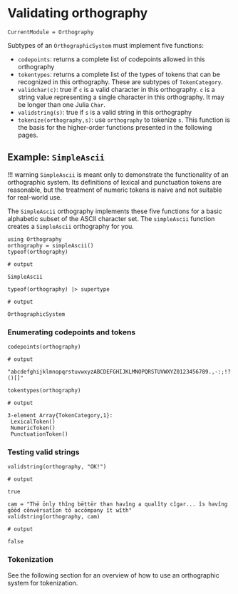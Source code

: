 # Validating orthography

```@meta
CurrentModule = Orthography

```

Subtypes of an `OrthographicSystem` must implement five functions:

- `codepoints`: returns a complete list of codepoints allowed in this orthography
- `tokentypes`: returns a complete list of the types of tokens that can be recognized in this orthography.  These are subtypes of `TokenCategory`.
- `validchar(c)`: true if `c` is a valid character in this orthography.  `c` is a string value representing a single character in this orthography. It may be longer than one Julia `Char`.
- `validstring(s)`: true if `s` is a valid string in this orthography
- `tokenize(orthography,s)`: use `orthography` to tokenize `s`.  This function is the basis for the higher-order functions presented in the following pages.


## Example: `SimpleAscii`



!!! warning
    `SimpleAscii` is meant only to demonstrate the functionality of an orthographic system.  Its definitions of lexical and punctuation tokens are reasonable, but the treatment of
    numeric tokens is naive and not suitable for real-world use.

The `SimpleAscii` orthography implements these five functions for a basic alphabetic subset of the ASCII character set. The `simpleAscii` function creates a `SimpleAscii` orthography for you.


```jldoctest simpleseries
using Orthography
orthography = simpleAscii()
typeof(orthography)

# output

SimpleAscii
```
```jldoctest simpleseries
typeof(orthography) |> supertype

# output

OrthographicSystem
```


### Enumerating codepoints and tokens


```jldoctest simpleseries
codepoints(orthography)

# output

"abcdefghijklmnopqrstuvwxyzABCDEFGHIJKLMNOPQRSTUVWXYZ0123456789.,-:;!?'\"()[]"
```



```
tokentypes(orthography)

# output

3-element Array{TokenCategory,1}:
 LexicalToken()
 NumericToken()
 PunctuationToken()
```

### Testing valid strings

```jldoctest simpleseries
validstring(orthography, "OK!")

# output

true
```

```jldoctest simpleseries
cam = "Thë ōnly thîng bëttër than havîng a qualîty cîgar... îs havîng gōōd cōnvërsatîon tō accōmpany ît wîth"
validstring(orthography, cam)

# output

false
```



### Tokenization

See the following section for an overview of how to use an orthographic system for tokenization.